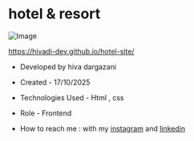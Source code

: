 # hotel & resort

![Image](https://github.com/user-attachments/assets/e1da9374-e4aa-467a-88d9-73383f414f2c)

https://hivadi-dev.github.io/hotel-site/

- Developed by hiva dargazani

- Created - 17/10/2025

- Technologies Used - Html , css 


- Role - Frontend

- How to reach  me : with my [instagram](https://www.instagram.com/hivadi.dev) and [linkedin](https://www.linkedin.com/in/hivadi.dev)
